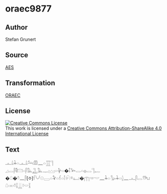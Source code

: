 # oraec9877

## Author

Stefan Grunert

## Source

[AES](https://github.com/simondschweitzer/aes)

## Transformation

[ORAEC](https://oraec.github.io/)

## License

<a rel="license" href="http://creativecommons.org/licenses/by-sa/4.0/"><img alt="Creative Commons License" style="border-width:0" src="https://i.creativecommons.org/l/by-sa/4.0/88x31.png" /></a><br />This work is licensed under a <a rel="license" href="http://creativecommons.org/licenses/by-sa/4.0/">Creative Commons Attribution-ShareAlike 4.0 International License</a>

## Text

𓊵𓏙𓇓𓏏𓊵𓏙𓃢𓏃𓈖𓏏𓉱𓊹<br>
𓈎𓂋𓋴𓌟𓊭𓏏𓋴𓅓𓊻𓅓𓊃𓈉𓏏𓊿𓏏�𓄤𓅨𓂋𓏏𓐍𓂋𓊹𓉻<br>
�𓇤�𓏊𓈖𓋴[⯑]𓆳𓄋𓇳𓈀𓏏𓅝𓏏𓆳𓏏𓌐𓍯𓎼𓂠�𓉲𓎱𓎟𓈖𓇓𓏏𓅭𓇓𓏏𓐬𓈖𓂜𓋴𓂋𓇥𓂓<br>
𓇤𓏒𓏊𓆼𓋲𓍱𓎟𓆼<br>
